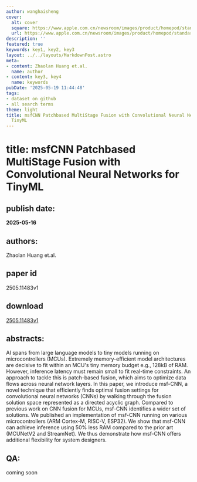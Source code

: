 ```yaml
---
author: wanghaisheng
cover:
  alt: cover
  square: https://www.apple.com.cn/newsroom/images/product/homepod/standard/Apple-HomePod-hero-230118_big.jpg.large_2x.jpg
  url: https://www.apple.com.cn/newsroom/images/product/homepod/standard/Apple-HomePod-hero-230118_big.jpg.large_2x.jpg
description: ''
featured: true
keywords: key1, key2, key3
layout: ../../layouts/MarkdownPost.astro
meta:
- content: Zhaolan Huang et.al.
  name: author
- content: key3, key4
  name: keywords
pubDate: '2025-05-19 11:44:48'
tags:
- dataset on github
- all search terms
theme: light
title: msfCNN Patchbased MultiStage Fusion with Convolutional Neural Networks for
  TinyML
---
```


# title: msfCNN Patchbased MultiStage Fusion with Convolutional Neural Networks for TinyML 
## publish date: 
**2025-05-16** 
## authors: 
  Zhaolan Huang et.al. 
## paper id
2505.11483v1
## download
[2505.11483v1](http://arxiv.org/abs/2505.11483v1)
## abstracts:
AI spans from large language models to tiny models running on microcontrollers (MCUs). Extremely memory-efficient model architectures are decisive to fit within an MCU's tiny memory budget e.g., 128kB of RAM. However, inference latency must remain small to fit real-time constraints. An approach to tackle this is patch-based fusion, which aims to optimize data flows across neural network layers. In this paper, we introduce msf-CNN, a novel technique that efficiently finds optimal fusion settings for convolutional neural networks (CNNs) by walking through the fusion solution space represented as a directed acyclic graph. Compared to previous work on CNN fusion for MCUs, msf-CNN identifies a wider set of solutions. We published an implementation of msf-CNN running on various microcontrollers (ARM Cortex-M, RISC-V, ESP32). We show that msf-CNN can achieve inference using 50% less RAM compared to the prior art (MCUNetV2 and StreamNet). We thus demonstrate how msf-CNN offers additional flexibility for system designers.
## QA:
coming soon
